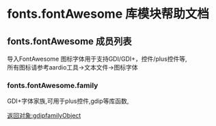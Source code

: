 # fonts.fontAwesome 库模块帮助文档

<a id="fonts.fontAwesome"></a>
## fonts.fontAwesome 成员列表

导入FontAwesome 图标字体用于支持GDI/GDI+，控件/plus控件等,  
所有图标请参考aardio工具->文本文件->图标字体

<a id="fonts.fontAwesome.family"></a>
### fonts.fontAwesome.family 
 GDI+字体家族,可用于plus控件,gdip等库函数,  
  
[返回对象:gdipfamilyObject](#gdipfamilyObject)
